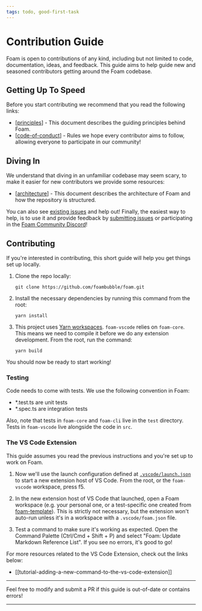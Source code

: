 ```yaml
---
tags: todo, good-first-task
---
```

# Contribution Guide
Foam is open to contributions of any kind, including but not limited to code, documentation, ideas, and feedback.
This guide aims to help guide new and seasoned contributors getting around the Foam codebase.

## Getting Up To Speed
Before you start contributing we recommend that you read the following links:

- [[principles]] - This document describes the guiding principles behind Foam.
- [[code-of-conduct]] - Rules we hope every contributor aims to follow, allowing everyone to participate in our community!

## Diving In
We understand that diving in an unfamiliar codebase may seem scary,
to make it easier for new contributors we provide some resources:
- [[architecture]] - This document describes the architecture of Foam and how the repository is structured.

You can also see [existing issues](https://github.com/foambubble/foam/issues) and help out!
Finally, the easiest way to help, is to use it and provide feedback by [submitting issues](https://github.com/foambubble/foam/issues/new/choose) or participating in the [Foam Community Discord](https://foambubble.github.io/join-discord/g)!

## Contributing

If you're interested in contributing, this short guide will help you get things set up locally.

1. Clone the repo locally:

   `git clone https://github.com/foambubble/foam.git`

2. Install the necessary dependencies by running this command from the root:

   `yarn install`

3. This project uses [Yarn workspaces](https://classic.yarnpkg.com/en/docs/workspaces/). `foam-vscode` relies on `foam-core`. This means we need to compile it before we do any extension development. From the root, run the command:

   `yarn build`

You should now be ready to start working!

### Testing

Code needs to come with tests.
We use the following convention in Foam:
- *.test.ts are unit tests
- *.spec.ts are integration tests

Also, note that tests in `foam-core` and `foam-cli` live in the `test` directory.
Tests in `foam-vscode` live alongside the code in `src`.

### The VS Code Extension

This guide assumes you read the previous instructions and you're set up to work on Foam.

1. Now we'll use the launch configuration defined at [`.vscode/launch.json`](https://github.com/foambubble/foam/blob/master/.vscode/launch.json) to start a new extension host of VS Code. From the root, or the `foam-vscode` workspace, press f5.

2. In the new extension host of VS Code that launched, open a Foam workspace (e.g. your personal one, or a test-specific one created from [foam-template](https://github.com/foambubble/foam-template)). This is strictly not necessary, but the extension won't auto-run unless it's in a workspace with a `.vscode/foam.json` file.

3. Test a command to make sure it's working as expected. Open the Command Palette (Ctrl/Cmd + Shift + P) and select "Foam: Update Markdown Reference List". If you see no errors, it's good to go!

For more resources related to the VS Code Extension, check out the links below:

- [[tutorial-adding-a-new-command-to-the-vs-code-extension]]

---

Feel free to modify and submit a PR if this guide is out-of-date or contains errors!

---

[//begin]: # "Autogenerated link references for markdown compatibility"
[principles]: principles "Principles"
[code-of-conduct]: code-of-conduct "Code of Conduct"
[architecture]: dev/architecture "Architecture"
[//end]: # "Autogenerated link references"

